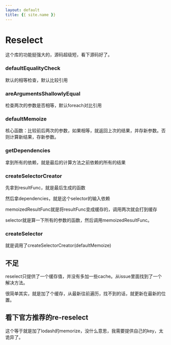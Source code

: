 ```yaml
---
layout: default
title: {{ site.name }}
---
```

# Reselect
这个库的功能挺强大的，源码超级短，看下源码好了。

### defaultEqualityCheck
默认的相等检查，默认比较引用

### areArgumentsShallowlyEqual
检查两次的参数是否相等，默认foreach对比引用

### defaultMemoize
核心函数：比较前后两次的参数，如果相等，就返回上次的结果，并存新参数。否则计算新结果，存新参数。

### getDependencies
拿到所有的依赖，就是最后的计算方法之前依赖的所有的结果

### createSelectorCreator
先拿到resultFunc，就是最后生成的函数

然后拿dependencies，就是这个selector的输入依赖

memoizedResultFunc就是将resultFunc变成缓存的，调用两次就会打到缓存

selector就是算一下所有的参数的函数，然后调用memoizedResultFunc。

### createSelector
就是调用了createSelectorCreator(defaultMemoize)

## 不足
reselect只提供了一个缓存值，并没有多加一些cache。从issue里面找到了一个解决方法。

很简单其实，就是加了个缓存，从最新往前遍历，找不到的话，就更新在最新的位置。

## 看下官方推荐的re-reselect
这个等于就是加了lodash的memorize，没什么意思，我需要提供自己的key，太诡异了。
